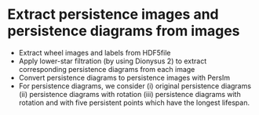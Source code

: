 # Extract persistence images and persistence diagrams from images

- Extract wheel images and labels from HDF5file
- Apply lower-star filtration (by using Dionysus 2) to extract corresponding persistence diagrams from each image
- Convert persistence diagrams to persistence images with PersIm
- For persistence diagrams, we consider (i) original persistence diagrams (ii) persistence diagrams with rotation (iii) persistence diagrams with rotation and with five persistent points which have the longest lifespan.
